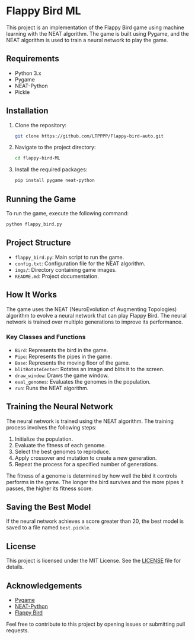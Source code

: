 # Flappy Bird ML

This project is an implementation of the Flappy Bird game using machine learning with the NEAT algorithm. The game is built using Pygame, and the NEAT algorithm is used to train a neural network to play the game.

## Requirements

- Python 3.x
- Pygame
- NEAT-Python
- Pickle

## Installation

1. Clone the repository:
   ```sh
   git clone https://github.com/LTPPPP/Flappy-bird-auto.git
   ```
2. Navigate to the project directory:
   ```sh
   cd flappy-bird-ML
   ```
3. Install the required packages:
   ```sh
   pip install pygame neat-python
   ```

## Running the Game

To run the game, execute the following command:

```sh
python flappy_bird.py
```

## Project Structure

- `flappy_bird.py`: Main script to run the game.
- `config.txt`: Configuration file for the NEAT algorithm.
- `imgs/`: Directory containing game images.
- `README.md`: Project documentation.

## How It Works

The game uses the NEAT (NeuroEvolution of Augmenting Topologies) algorithm to evolve a neural network that can play Flappy Bird. The neural network is trained over multiple generations to improve its performance.

### Key Classes and Functions

- `Bird`: Represents the bird in the game.
- `Pipe`: Represents the pipes in the game.
- `Base`: Represents the moving floor of the game.
- `blitRotateCenter`: Rotates an image and blits it to the screen.
- `draw_window`: Draws the game window.
- `eval_genomes`: Evaluates the genomes in the population.
- `run`: Runs the NEAT algorithm.

## Training the Neural Network

The neural network is trained using the NEAT algorithm. The training process involves the following steps:

1. Initialize the population.
2. Evaluate the fitness of each genome.
3. Select the best genomes to reproduce.
4. Apply crossover and mutation to create a new generation.
5. Repeat the process for a specified number of generations.

The fitness of a genome is determined by how well the bird it controls performs in the game. The longer the bird survives and the more pipes it passes, the higher its fitness score.

## Saving the Best Model

If the neural network achieves a score greater than 20, the best model is saved to a file named `best.pickle`.

## License

This project is licensed under the MIT License. See the [LICENSE](LICENSE) file for details.

## Acknowledgements

- [Pygame](https://www.pygame.org/)
- [NEAT-Python](https://neat-python.readthedocs.io/en/latest/)
- [Flappy Bird](https://flappybird.io/)

Feel free to contribute to this project by opening issues or submitting pull requests.
